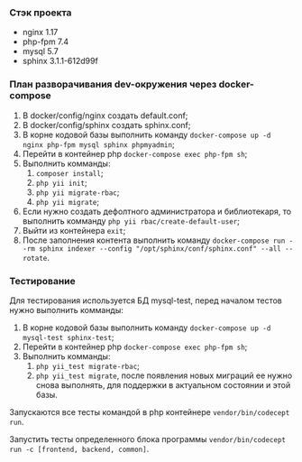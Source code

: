 ### Стэк проекта
* nginx 1.17
* php-fpm 7.4
* mysql 5.7
* sphinx 3.1.1-612d99f

### План разворачивания dev-окружения через docker-compose
1. В docker/config/nginx создать default.conf;
2. В docker/config/sphinx создать sphinx.conf;
3. В корне кодовой базы выполнить команду `docker-compose up -d nginx php-fpm mysql sphinx phpmyadmin`;
4. Перейти в контейнер php `docker-compose exec php-fpm sh`;
5. Выполнить комманды:
    1. `composer install`;
    2. `php yii init`;
    3. `php yii migrate-rbac`;
    4. `php yii migrate`;
6. Если нужно создать дефолтного администратора и библиотекаря, то выполнить комманду `php yii rbac/create-default-user`;
7. Выйти из контейнера `exit`;
8. После заполнения контента выполнить команду `docker-compose run --rm sphinx indexer --config "/opt/sphinx/conf/sphinx.conf" --all --rotate`.

### Тестирование
Для тестирования используется БД mysql-test, перед началом тестов нужно выполнить комманды:
1. В корне кодовой базы выполнить команду `docker-compose up -d mysql-test sphinx-test`;
2. Перейти в контейнер php `docker-compose exec php-fpm sh`;
3. Выполнить комманды:
    1. `php yii_test migrate-rbac`;
    2. `php yii_test migrate`, после появления новых миграций ее нужно снова выполнять, для поддержки в актуальном состоянии и этой базы.

Запускаются все тесты командой в php контейнере `vendor/bin/codecept run`.

Запустить тесты определенного блока программы `vendor/bin/codecept run -c [frontend, backend, common]`.